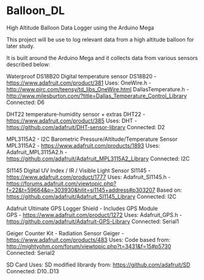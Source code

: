 # Balloon_DL
High Altitude Balloon Data Logger using the Arduino Mega

This project will be use to log relevant data from a high altitude balloon for later study. 

It is built around the Arduino Mega and it collects data from various sensors described below: 

Waterproof DS18B20 Digital temperature sensor
DS18B20 - https://www.adafruit.com/product/381
	Uses:
		OneWire.h - http://www.pjrc.com/teensy/td_libs_OneWire.html
		DallasTemperature.h - http://www.milesburton.com/?title=Dallas_Temperature_Control_Library
	Connected: D6
	
DHT22 temperature-humidity sensor + extras
DHT22 - https://www.adafruit.com/product/385
	Uses: 
		DHT - https://github.com/adafruit/DHT-sensor-library
	Connected: D2	

MPL3115A2 - I2C Barometric Pressure/Altitude/Temperature Sensor	
MPL3115A2 - https://www.adafruit.com/products/1893
	Uses: 
		Adafruit_MPL3115A2.h - https://github.com/adafruit/Adafruit_MPL3115A2_Library
	Connected: I2C 

SI1145 Digital UV Index / IR / Visible Light Sensor
SI1145 - https://www.adafruit.com/product/1777
	Uses: 
		Adafruit_SI1145.h -
		https://forums.adafruit.com/viewtopic.php?f=22&t=59664&p=303930&hilit=si1145+address#p303207
		Based on: https://github.com/adafruit/Adafruit_SI1145_Library
	Connected: I2C

Adafruit Ultimate GPS Logger Shield - Includes GPS Module		
GPS - https://www.adafruit.com/product/1272
	Uses:
		Adafruit_GPS.h - https://github.com/adafruit/Adafruit-GPS-Library
	Connected: Serial1
	
Geiger Counter Kit - Radiation Sensor
Geiger - https://www.adafruit.com/products/483
	Uses: 
		Code based from: http://mightyohm.com/forum/viewtopic.php?t=3431&f=15#p5730
	Connected: Serial2

SD Card
	Uses:
		SD modified librardy from: https://github.com/adafruit/SD
	Connected: D10..D13
